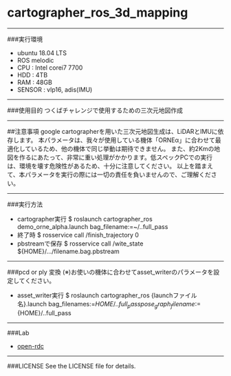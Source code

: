 # cartographer_ros_3d_mapping
----
###実行環境
 * ubuntu 18.04 LTS
 * ROS melodic
 * CPU : Intel corei7 7700
 * HDD : 4TB
 * RAM : 48GB
 * SENSOR : vlp16, adis(IMU)
----
###使用目的
つくばチャレンジで使用するための三次元地図作成

----
##注意事項
google cartographerを用いた三次元地図生成は、LiDARとIMUに依存します。
本パラメータは、我々が使用している機体「ORNEα」に合わせて最適化しているため、他の機体で同じ挙動は期待できません。
また、約2Kmの地図を作るにあたって、非常に重い処理がかかります。低スペックPCでの実行は、環境を壊す危険性があるため、十分に注意してください。
以上を踏まえて、本パラメータを実行の際には一切の責任を負いませんので、ご理解ください。

----
###実行方法
 * cartographer実行
 $ roslaunch cartographer_ros demo_orne_alpha.launch bag_filename:=~/..full_pass
 * 終了時
 $ rosservice call /finish_trajectory 0
 * pbstreamで保存
 $ rosservice call /wite_state ${HOME}/.../filename.bag.pbstream

----
###pcd or ply 変換
(※)お使いの機体に合わせてasset_writerのパラメータを設定してください。
 * asset_writer実行
 $ roslaunch cartographer_ros {launchファイル名}.launch bag_filenames:=${HOME}/..full_pass pose_graph_filename:=${HOME}/..full_pass

----
###Lab
 * [open-rdc](https://github.com/open-rdc/)
----
###LICENSE
See the LICENSE file for details.
